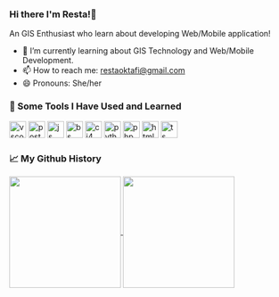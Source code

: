 ### Hi there I'm Resta!👋
An GIS Enthusiast who learn about developing Web/Mobile application!
- 🌱 I’m currently learning about GIS Technology and Web/Mobile Development.  
- 📫 How to reach me: restaoktafi@gmail.com
- 😄 Pronouns: She/her
  
### 🚀 Some Tools I Have Used and Learned
<p align="left">
<img src="https://cdn.jsdelivr.net/gh/devicons/devicon/icons/react/react-original.svg" alt="vscode" width="30" height="30"/>
<img src="https://cdn.jsdelivr.net/gh/devicons/devicon/icons/postgresql/postgresql-plain-wordmark.svg" alt="postgresql"  width="30" height="30"/>
<img src="https://cdn.jsdelivr.net/gh/devicons/devicon/icons/javascript/javascript-original.svg" alt="js" width="30" height="30"/>
<img src="https://cdn.jsdelivr.net/gh/devicons/devicon/icons/bootstrap/bootstrap-original.svg" alt="bs"  width="30" height="30"/>
<img src="https://cdn.jsdelivr.net/gh/devicons/devicon/icons/codeigniter/codeigniter-plain.svg" alt="ci4" width="30" height="30"/>   
<img src="https://cdn.jsdelivr.net/gh/devicons/devicon/icons/python/python-original-wordmark.svg" alt="python"  width="30" height="30"/>   
<img src="https://pbs.twimg.com/profile_images/1510602617700950021/K4IoVubu_400x400.jpg" alt="php"  width="30" height="30"/>
<img src="https://cdn.jsdelivr.net/gh/devicons/devicon/icons/html5/html5-original.svg" alt=html"  width="30" height="30"/>
<img src="https://cdn.jsdelivr.net/gh/devicons/devicon/icons/typescript/typescript-original.svg" alt="ts"  width="30" height="30"/> </p>


### 📈 My Github History
<a href="https://github.com/restaokf/github-readme-stats">
  <img height=200 align="center" src="https://github-readme-stats.vercel.app/api?username=restaokf&show_icons=true&theme=dark" />
</a>
<a href="https://github.com/restaokf/convoychat">
  <img height=200 align="center" src="https://github-readme-stats.vercel.app/api/top-langs/?username=restaokf&layout=compact&theme=dark&langs_count=8&card_width=320" />
</a>
